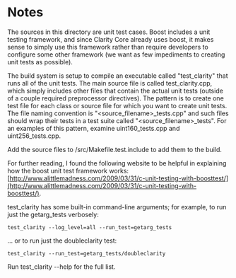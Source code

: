 # Notes
The sources in this directory are unit test cases.  Boost includes a
unit testing framework, and since Clarity Core already uses boost, it makes
sense to simply use this framework rather than require developers to
configure some other framework (we want as few impediments to creating
unit tests as possible).

The build system is setup to compile an executable called "test_clarity"
that runs all of the unit tests.  The main source file is called
test_clarity.cpp, which simply includes other files that contain the
actual unit tests (outside of a couple required preprocessor
directives).  The pattern is to create one test file for each class or
source file for which you want to create unit tests.  The file naming
convention is "<source_filename>_tests.cpp" and such files should wrap
their tests in a test suite called "<source_filename>_tests".  For an
examples of this pattern, examine uint160_tests.cpp and
uint256_tests.cpp.

Add the source files to /src/Makefile.test.include to add them to the build.

For further reading, I found the following website to be helpful in
explaining how the boost unit test framework works:
[http://www.alittlemadness.com/2009/03/31/c-unit-testing-with-boosttest/](http://www.alittlemadness.com/2009/03/31/c-unit-testing-with-boosttest/).

test_clarity has some built-in command-line arguments; for
example, to run just the getarg_tests verbosely:

    test_clarity --log_level=all --run_test=getarg_tests

... or to run just the doubleclarity test:

    test_clarity --run_test=getarg_tests/doubleclarity

Run  test_clarity --help   for the full list.

